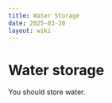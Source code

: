```yaml
---
title: Water Storage
date: 2025-03-20
layout: wiki 
---
```


# Water storage

You should store water.
